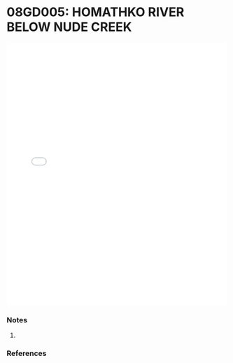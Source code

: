 # 08GD005: HOMATHKO RIVER BELOW NUDE CREEK

<iframe src="/_static/stations/08GD005_fdc.html" width="100%" height="600" frameborder="0"></iframe>

### Notes
1. 

### References

